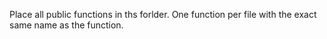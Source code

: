 Place all public functions in ths forlder.  One function per file with the exact same name as the function.